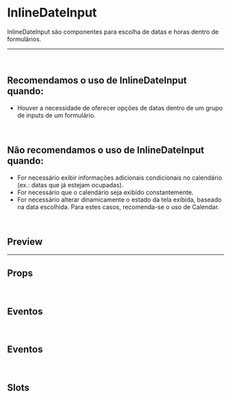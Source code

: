 # InlineDateInput

InlineDateInput são componentes para escolha de datas e horas dentro de formulários.

---
<br>

## Recomendamos o uso de InlineDateInput quando:
- Houver a necessidade de oferecer opções de datas dentro de um grupo de inputs de um formulário.

<br>

## Não recomendamos o uso de InlineDateInput quando:
- For necessário exibir informações adicionais condicionais no calendário (ex.: datas que já estejam ocupadas).
- For necessário que o calendário seja exibido constantemente.
- For necessário alterar dinamicamente o estado da tela exibida, baseado na data escolhida. Para estes casos,
recomenda-se o uso de Calendar.

<br>

## Preview

<PreviewBuilder
	:args
	:events
	:component="CdsInlineDateInput"
/>

---

## Props

<APITable
	name="CdsMonthAndYearPicker"
	section="props"
/>
<br>

## Eventos

<APITable
	name="CdsInlineDateInput"
	section="events"
/>

<br>

## Eventos

<APITable
	name="CdsInlineDateInput"
	section="events"
/>

<br>

## Slots

<APITable
	name="CdsInlineDateInput"
	section="slots"
/>

<br>

<script setup>
import { ref } from 'vue';
import CdsInlineDateInput from '@/components/InlineDateInput.vue';

const events = [
	'update:modelValue',
];

const args = ref({
	modelValue: '2000-01-01',
	variant: "blue",
	range: true,
	label: 'Período',
});
</script>
